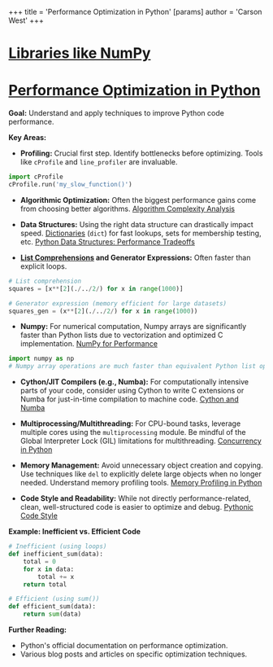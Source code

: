 +++
 title = 'Performance Optimization in Python'
[params]
	author = 'Carson West'
+++
# [Libraries like NumPy](./../libraries-like-numpy/)
# [Performance Optimization in Python](./../performance-optimization-in-python/) 
**Goal:**  Understand and apply techniques to improve Python code performance.

**Key Areas:**

* **Profiling:**  Crucial first step. Identify bottlenecks before optimizing.  Tools like `cProfile` and `line_profiler` are invaluable.

```python
import cProfile
cProfile.run('my_slow_function()') 
```

* **Algorithmic Optimization:** Often the biggest performance gains come from choosing better algorithms.  [Algorithm Complexity Analysis](./../algorithm-complexity-analysis/)

* **Data Structures:**  Using the right data structure can drastically impact speed.  [Dictionaries](./../dictionaries/) (`dict`) for fast lookups, sets for membership testing, etc.  [Python Data Structures: Performance Tradeoffs](./../python-data-structures:-performance-tradeoffs/)

* **[List Comprehensions](./../list-comprehensions/) and Generator Expressions:**  Often faster than explicit loops.

```python
# List comprehension
squares = [x**[2](./../2/) for x in range(1000)]

# Generator expression (memory efficient for large datasets)
squares_gen = (x**[2](./../2/) for x in range(1000)) 
```

* **Numpy:** For numerical computation, Numpy arrays are significantly faster than Python lists due to vectorization and optimized C implementation. [NumPy for Performance](./../numpy-for-performance/)

```python
import numpy as np
# Numpy array operations are much faster than equivalent Python list operations.
```

* **Cython/JIT Compilers (e.g., Numba):** For computationally intensive parts of your code, consider using Cython to write C extensions or Numba for just-in-time compilation to machine code. [Cython and Numba](./../cython-and-numba/)

* **Multiprocessing/Multithreading:** For CPU-bound tasks, leverage multiple cores using the `multiprocessing` module.  Be mindful of the Global Interpreter Lock (GIL) limitations for multithreading. [Concurrency in Python](./../concurrency-in-python/)

* **Memory Management:** Avoid unnecessary object creation and copying. Use techniques like `del` to explicitly delete large objects when no longer needed.  Understand memory profiling tools. [Memory Profiling in Python](./../memory-profiling-in-python/)

* **Code Style and Readability:** While not directly performance-related, clean, well-structured code is easier to optimize and debug. [Pythonic Code Style](./../pythonic-code-style/)


**Example: Inefficient vs. Efficient Code**

```python
# Inefficient (using loops)
def inefficient_sum(data):
    total = 0
    for x in data:
        total += x
    return total

# Efficient (using sum())
def efficient_sum(data):
    return sum(data)
```

**Further Reading:**

* Python's official documentation on performance optimization.
* Various blog posts and articles on specific optimization techniques.



